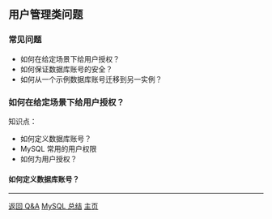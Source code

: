## 用户管理类问题

### 常见问题

-   如何在给定场景下给用户授权？
-   如何保证数据库账号的安全？
-   如何从一个示例数据库账号迁移到另一实例？

### 如何在给定场景下给用户授权？

知识点：

-   如何定义数据库账号？
-   MySQL 常用的用户权限
-   如何为用户授权？

#### 如何定义数据库账号？

---

[返回 Q&A](./README.md)
[MySQL 总结](../README.md)
[主页](../../../)
